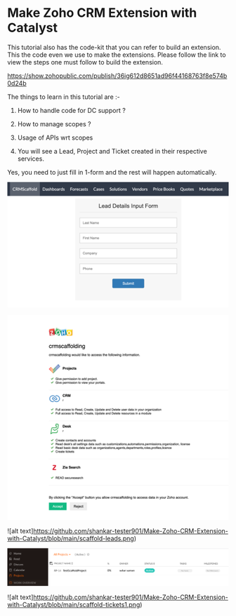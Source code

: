 # Make Zoho CRM Extension with Catalyst

This tutorial also has the code-kit that you can refer to build an extension. This the code even we use to make the extensions.
Please follow the link to view the steps one must follow to build the extension.

https://show.zohopublic.com/publish/36ig612d8651ad96f44168763f8e574b0d24b

The things to learn in this tutorial  are :- 

1. How to handle code for DC support ?

2. How to manage scopes ?

3. Usage of APIs wrt scopes 

4. You will see a Lead, Project and Ticket created in their respective services.

Yes, you need to just fill in 1-form and the rest will happen automatically.


![alt text](https://github.com/shankar-tester901/Make-Zoho-CRM-Extension-with-Catalyst/blob/main/scaffold.png)

![alt text](https://github.com/shankar-tester901/Make-Zoho-CRM-Extension-with-Catalyst/blob/main/scaffolding2.png)

![alt text]https://github.com/shankar-tester901/Make-Zoho-CRM-Extension-with-Catalyst/blob/main/scaffold-leads.png)


![alt text](https://github.com/shankar-tester901/Make-Zoho-CRM-Extension-with-Catalyst/blob/main/scaffold-project1.png)


![alt text]https://github.com/shankar-tester901/Make-Zoho-CRM-Extension-with-Catalyst/blob/main/scaffold-tickets1.png)
